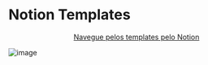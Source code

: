 # Notion Templates
<div align='center'>
  <a href='https://second-sardine-bc0.notion.site/Templates-2befa253b00e4a89a1ff7b8e9c48f5dc'>Navegue pelos templates pelo Notion</a>
</div>

![image](https://user-images.githubusercontent.com/51168329/156898589-ae12e104-474e-4864-901d-686fcd55f839.png)

